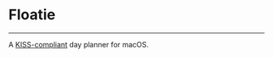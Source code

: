 # Floatie

---

A [KISS-compliant](https://www.youtube.com/watch?v=O58A7MJfOwU) day planner for macOS.
